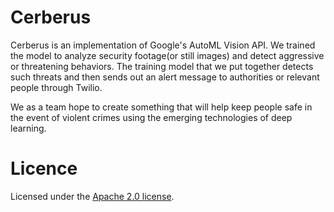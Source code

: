 # Cerberus
Cerberus is an implementation of Google's AutoML Vision API. We trained the model to analyze security footage(or still images) and detect aggressive or threatening behaviors. The training model that we put together detects such threats and then sends out an alert message to authorities or relevant people through Twilio.

We as a team hope to create something that will help keep people safe in the event of violent crimes using the emerging technologies of deep learning.

# Licence
Licensed under the [Apache 2.0 license](https://www.apache.org/licenses/LICENSE-2.0.html).
